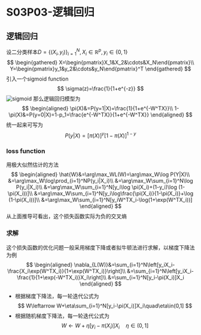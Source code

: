 # S03P03-逻辑回归
## 逻辑回归
设二分类样本$D=\{(X_i,y_i)\}_{i=1}^N,X_i\in\mathbb{R}^p,y_i\in\{0,1\}$
$$
\begin{gathered}
X=\begin{pmatrix}X_1&X_2&\cdots&X_N\end{pmatrix}\\
Y=\begin{pmatrix}y_1&y_2&\cdots&y_N\end{pmatrix}^T
\end{gathered}
$$
引入一个sigmoid function
$$
\sigma(z)=\frac{1}{1+e^{-z}}
$$
![sigmoid](https://s1.ax1x.com/2020/04/17/JERgG4.png)
那么逻辑回归模型为
$$
\begin{aligned}
\pi(X)&=P(y=1|X)=\frac{1}{1+e^{-W^TX}}\\
1-\pi(X)&=P(y=0|X)=1-p_1=\frac{e^{-W^TX}}{1+e^{-W^TX}}
\end{aligned}
$$
统一起来可写为
$$
P(y|X)=[\pi(X)]^y[1-\pi(X)]^{1-y}
$$
### loss function
用极大似然估计的方法
$$
\begin{aligned}
\hat{W}&=\arg\max_WL(W)=\arg\max_W\log P(Y|X)\\
&=\arg\max_W\log\prod_{i=1}^NP(y_i|X_i)\\
&=\arg\max_W\sum_{i=1}^N\log P(y_i|X_i)\\
&=\arg\max_W\sum_{i=1}^N[y_i\log \pi(X_i)+(1-y_i)\log (1-\pi(X_i))]\\
&=\arg\max_W\sum_{i=1}^N[y_i\log\frac{\pi(X_i)}{1-\pi(X_i)}+\log (1-\pi(X_i))]\\
&=\arg\max_W\sum_{i=1}^N[y_iW^TX_i-\log(1+\exp(W^TX_i))]
\end{aligned}
$$
从上面推导可看出，这个损失函数实际为负的交叉熵
### 求解
这个损失函数的优化问题一般采用梯度下降或者拟牛顿法进行求解，以梯度下降法为例
$$
\begin{aligned}
\nabla_{L(W)}&=\sum_{i=1}^N\left[y_iX_i-\frac{X_i\exp(W^TX_i)}{1+\exp(W^TX_i)}\right]\\
&=\sum_{i=1}^N\left[y_iX_i-\frac{1}{1+\exp(-W^TX_i)}X_i\right]\\
&=\sum_{i=1}^N[y_i-\pi(X_i)]X_i
\end{aligned}
$$
* 根据梯度下降法，每一轮迭代公式为
  $$
  W\leftarrow W+\eta\sum_{i=1}^N[y_i-\pi(X_i)]X_i\quad\eta\in(0,1]
  $$
* 根据随机梯度下降法，每一轮迭代公式为
  $$
  W\leftarrow W+\eta[y_i-\pi(X_i)]X_i\quad\eta\in(0,1]
  $$